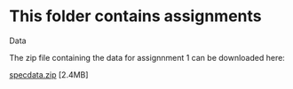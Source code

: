 # This folder contains assignments


Data

The zip file containing the data for assignnment 1 can be downloaded here:

[specdata.zip](https://d396qusza40orc.cloudfront.net/rprog%2Fdata%2Fspecdata.zip)
 [2.4MB]
